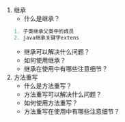 1. 继承
   - 什么是继承？
   ~~~java
   1. 子类继承父类中的成员
   2. java继承关键字extens
   ~~~
   - 继承可以解决什么问题？
   - 如何使用继承？
   - 继承在使用中有哪些注意细节？
2. 方法重写
   - 什么是方法重写？
   - 方法重写可以解决什么问题？
   - 如何使用方法重写？
   - 方法重写在使用中有哪些注意细节？
